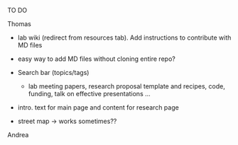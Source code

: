 
TO DO

Thomas
- lab wiki (redirect from resources tab). Add instructions to contribute with MD files

- easy way to add MD files without cloning entire repo?

- Search bar (topics/tags)
    - lab meeting papers, research proposal template and recipes, code, funding, talk on effective presentations ...

- intro. text for main page and content for research page

- street map -> works sometimes??

Andrea



